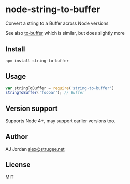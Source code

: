 # node-string-to-buffer

Convert a string to a Buffer across Node versions

See also [to-buffer](https://www.npmjs.com/package/to-buffer) which is similar, but does slightly more

## Install

```
npm install string-to-buffer
```

## Usage

```js
var stringToBuffer = require('string-to-buffer')
stringToBuffer('foobar'); // Buffer
```

## Version support

Supports Node 4+, may support earlier versions too.

## Author

AJ Jordan <alex@strugee.net>

## License

MIT
